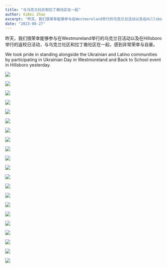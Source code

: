 ```yaml
---
title: "与乌克兰社区和拉丁裔社区在一起"
author: XiBei Zhao
excerpt: "昨天，我们很荣幸能够参与在Westmoreland举行的乌克兰日活动以及在Hillsboro举行的返校日活动，与乌克兰社区和拉丁裔社区站在一起，感到非常自豪。"
date: "2023-08-27"
---
```


昨天，我们很荣幸能够参与在Westmoreland举行的乌克兰日活动以及在Hillsboro举行的返校日活动，与乌克兰社区和拉丁裔社区在一起，感到非常荣幸与自豪。

We took pride in standing alongside the Ukrainian and Latino communities by participating in Ukrainian Day in Westmoreland and Back to School event in Hillsboro yesterday.

![](https://res.cloudinary.com/dhngj18do/image/upload/f_auto,q_auto/v1/images/370569483_287921550539601_6668100340008531317_n)

![](https://res.cloudinary.com/dhngj18do/image/upload/f_auto,q_auto/v1/images/370596156_287921393872950_8618430619340293798_n)

![](https://res.cloudinary.com/dhngj18do/image/upload/f_auto,q_auto/v1/images/370538899_287922120539544_2177815326312774083_n)

![](https://res.cloudinary.com/dhngj18do/image/upload/f_auto,q_auto/v1/images/370145756_287924287205994_4650426853917780508_n)

![](https://res.cloudinary.com/dhngj18do/image/upload/f_auto,q_auto/v1/images/369851384_287922147206208_6427446102597119173_n)

![](https://res.cloudinary.com/dhngj18do/image/upload/f_auto,q_auto/v1/images/369972700_287921383872951_308648115200699578_n)

![](https://res.cloudinary.com/dhngj18do/image/upload/f_auto,q_auto/v1/images/370512070_287921347206288_3997589884065092498_n)

![](https://res.cloudinary.com/dhngj18do/image/upload/f_auto,q_auto/v1/images/370467005_287921513872938_3548382057892601045_n)

![](https://res.cloudinary.com/dhngj18do/image/upload/f_auto,q_auto/v1/images/370430750_287921557206267_8435815972333236336_n)

![](https://res.cloudinary.com/dhngj18do/image/upload/f_auto,q_auto/v1/images/370587540_287921663872923_8530626697011376030_n)

![](https://res.cloudinary.com/dhngj18do/image/upload/f_auto,q_auto/v1/images/370444189_287921780539578_1172536101426100826_n)

![](https://res.cloudinary.com/dhngj18do/image/upload/f_auto,q_auto/v1/images/370435521_287921790539577_5433047103754584618_n)

![](https://res.cloudinary.com/dhngj18do/image/upload/f_auto,q_auto/v1/images/370482034_287922043872885_2659580033996593032_n)

![](https://res.cloudinary.com/dhngj18do/image/upload/f_auto,q_auto/v1/images/370485293_287922193872870_1181237960322184375_n)

![](https://res.cloudinary.com/dhngj18do/image/upload/f_auto,q_auto/v1/images/370481023_287922203872869_3115599091315701888_n)

![](https://res.cloudinary.com/dhngj18do/image/upload/f_auto,q_auto/v1/images/370427833_287922660539490_1862154249413985584_n)

![](https://res.cloudinary.com/dhngj18do/image/upload/f_auto,q_auto/v1/images/370408007_287922640539492_2862838630762195116_n)

![](https://res.cloudinary.com/dhngj18do/image/upload/f_auto,q_auto/v1/images/370439212_287921907206232_4373963875256704060_n)

![](https://res.cloudinary.com/dhngj18do/image/upload/f_auto,q_auto/v1/images/371822847_287921877206235_2804618339096733958_n)

![](https://res.cloudinary.com/dhngj18do/image/upload/f_auto,q_auto/v1/images/370594705_287921857206237_7452105025048896655_n)

![](https://res.cloudinary.com/dhngj18do/image/upload/f_auto,q_auto/v1/images/370587997_287921963872893_8780475839541714919_n)
